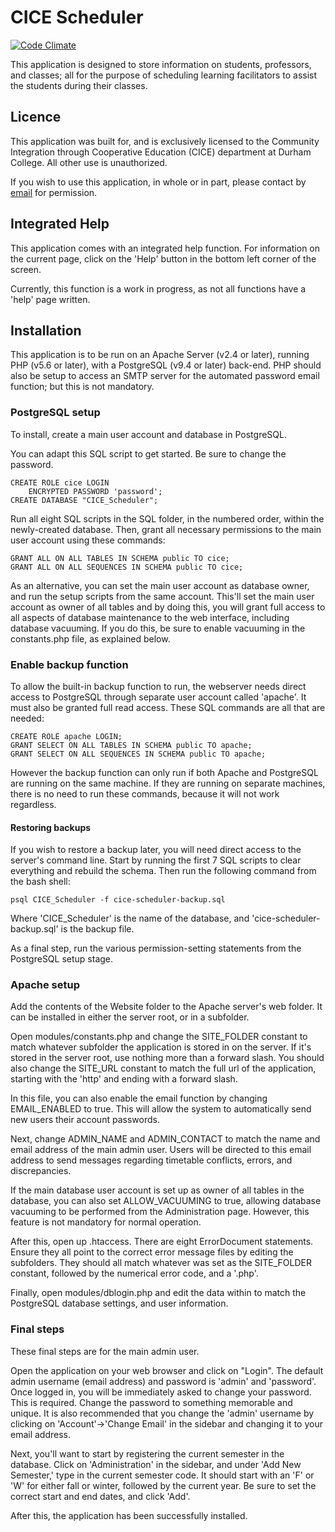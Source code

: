 # CICE Scheduler

[![Code Climate](https://codeclimate.com/github/theblackwidower/CICE-Scheduler/badges/gpa.svg)](https://codeclimate.com/github/theblackwidower/CICE-Scheduler)

This application is designed to store information on students, professors, and classes; all for the purpose of scheduling learning facilitators to assist the students during their classes.

## Licence

This application was built for, and is exclusively licensed to the Community Integration through Cooperative Education (CICE) department at Durham College. All other use is unauthorized.

If you wish to use this application, in whole or in part, please contact by [email](mailto:theblackwidower@noprestige.com) for permission.

## Integrated Help

This application comes with an integrated help function. For information on the current page, click on the 'Help' button in the bottom left corner of the screen.

Currently, this function is a work in progress, as not all functions have a 'help' page written.

## Installation

This application is to be run on an Apache Server (v2.4 or later), running PHP (v5.6 or later), with a PostgreSQL (v9.4 or later) back-end. PHP should also be setup to access an SMTP server for the automated password email function; but this is not mandatory.

### PostgreSQL setup

To install, create a main user account and database in PostgreSQL.

You can adapt this SQL script to get started. Be sure to change the password.

```
CREATE ROLE cice LOGIN
	ENCRYPTED PASSWORD 'password';
CREATE DATABASE "CICE_Scheduler";
```

Run all eight SQL scripts in the SQL folder, in the numbered order, within the newly-created database. Then, grant all necessary permissions to the main user account using these commands:

```
GRANT ALL ON ALL TABLES IN SCHEMA public TO cice;
GRANT ALL ON ALL SEQUENCES IN SCHEMA public TO cice;
```

As an alternative, you can set the main user account as database owner, and run the setup scripts from the same account. This'll set the main user account as owner of all tables and by doing this, you will grant full access to all aspects of database maintenance to the web interface, including database vacuuming. If you do this, be sure to enable vacuuming in the constants.php file, as explained below.

### Enable backup function

To allow the built-in backup function to run, the webserver needs direct access to PostgreSQL through separate user account called 'apache'. It must also be granted full read access. These SQL commands are all that are needed:

```
CREATE ROLE apache LOGIN;
GRANT SELECT ON ALL TABLES IN SCHEMA public TO apache;
GRANT SELECT ON ALL SEQUENCES IN SCHEMA public TO apache;
```

However the backup function can only run if both Apache and PostgreSQL are running on the same machine. If they are running on separate machines, there is no need to run these commands, because it will not work regardless.

#### Restoring backups

If you wish to restore a backup later, you will need direct access to the server's command line. Start by running the first 7 SQL scripts to clear everything and rebuild the schema. Then run the following command from the bash shell:

```
psql CICE_Scheduler -f cice-scheduler-backup.sql
```

Where 'CICE_Scheduler' is the name of the database, and 'cice-scheduler-backup.sql' is the backup file.

As a final step, run the various permission-setting statements from the PostgreSQL setup stage.

### Apache setup

Add the contents of the Website folder to the Apache server's web folder. It can be installed in either the server root, or in a subfolder.

Open modules/constants.php and change the SITE_FOLDER constant to match whatever subfolder the application is stored in on the server. If it's stored in the server root, use nothing more than a forward slash. You should also change the SITE_URL constant to match the full url of the application, starting with the 'http' and ending with a forward slash.

In this file, you can also enable the email function by changing EMAIL_ENABLED to true. This will allow the system to automatically send new users their account passwords.

Next, change ADMIN_NAME and ADMIN_CONTACT to match the name and email address of the main admin user. Users will be directed to this email address to send messages regarding timetable conflicts, errors, and discrepancies.

If the main database user account is set up as owner of all tables in the database, you can also set ALLOW_VACUUMING to true, allowing database vacuuming to be performed from the Administration page. However, this feature is not mandatory for normal operation.

After this, open up .htaccess. There are eight ErrorDocument statements. Ensure they all point to the correct error message files by editing the subfolders. They should all match whatever was set as the SITE_FOLDER constant, followed by the numerical error code, and a '.php'.

Finally, open modules/dblogin.php and edit the data within to match the PostgreSQL database settings, and user information.

### Final steps

These final steps are for the main admin user.

Open the application on your web browser and click on "Login". The default admin username (email address) and password is 'admin' and 'password'. Once logged in, you will be immediately asked to change your password. This is required. Change the password to something memorable and unique. It is also recommended that you change the 'admin' username by clicking on 'Account'->'Change Email' in the sidebar and changing it to your email address.

Next, you'll want to start by registering the current semester in the database. Click on 'Administration' in the sidebar, and under 'Add New Semester,' type in the current semester code. It should start with an 'F' or 'W' for either fall or winter, followed by the current year. Be sure to set the correct start and end dates, and click 'Add'.

After this, the application has been successfully installed.
